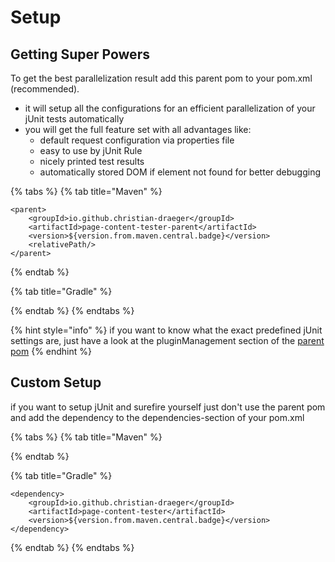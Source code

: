 # Setup

## Getting Super Powers

 To get the best parallelization result add this parent pom to your pom.xml \(recommended\).

* it will setup all the configurations for an efficient parallelization of your jUnit tests automatically
* you will get the full feature set with all advantages like:
  * default request configuration via properties file
  * easy to use by jUnit Rule
  * nicely printed test results
  * automatically stored DOM if element not found for better debugging

{% tabs %}
{% tab title="Maven" %}
```markup
<parent>
    <groupId>io.github.christian-draeger</groupId>
    <artifactId>page-content-tester-parent</artifactId>
    <version>${version.from.maven.central.badge}</version>
    <relativePath/>
</parent>
```
{% endtab %}

{% tab title="Gradle" %}

{% endtab %}
{% endtabs %}

{% hint style="info" %}
 if you want to know what the exact predefined jUnit settings are, just have a look at the pluginManagement section of the [parent pom](https://search.maven.org/#artifactdetails%7Cio.github.christian-draeger%7Cpage-content-tester-parent%7C1.0%7Cpom)
{% endhint %}

## Custom Setup

if you want to setup jUnit and surefire yourself just don't use the parent pom and add the dependency to the dependencies-section of your pom.xml

{% tabs %}
{% tab title="Maven" %}

{% endtab %}

{% tab title="Gradle" %}
```markup
<dependency>
    <groupId>io.github.christian-draeger</groupId>
    <artifactId>page-content-tester</artifactId>
    <version>${version.from.maven.central.badge}</version>
</dependency>
```
{% endtab %}
{% endtabs %}


